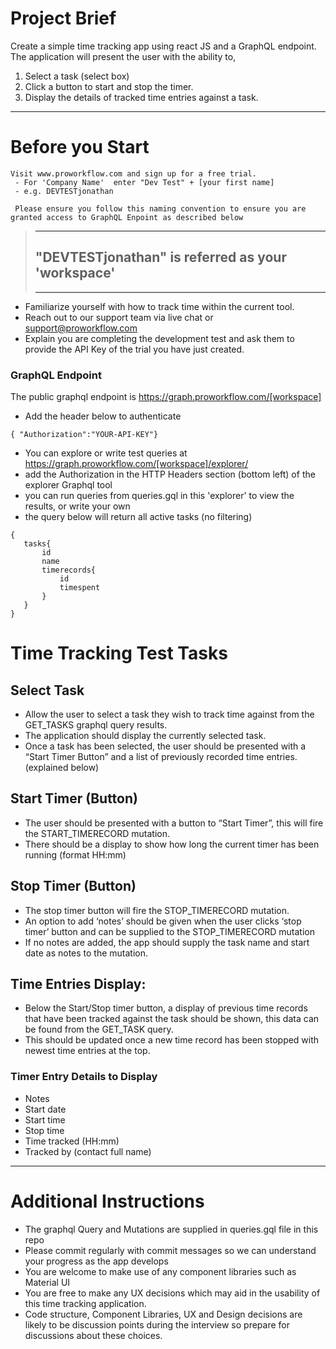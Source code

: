 # Project Brief

Create a simple time tracking app using react JS and a GraphQL endpoint. The application will present the user with the ability to,

1) Select a task (select box)
2) Click a button to start and stop the timer.
3) Display the details of tracked time entries against a task.

---
# Before you Start

    Visit www.proworkflow.com and sign up for a free trial.  
     - For 'Company Name'  enter "Dev Test" + [your first name]
     - e.g. DEVTESTjonathan
    
     Please ensure you follow this naming convention to ensure you are granted access to GraphQL Enpoint as described below
    
   
   > ---
   > ## "DEVTESTjonathan" is referred as your 'workspace' 
   > ---

- Familiarize yourself with how to track time within the current tool.
- Reach out to our support team via live chat or support@proworkflow.com
- Explain you are completing the development test and ask them to provide the API Key of the trial you have just created.

### GraphQL Endpoint
The public graphql endpoint is https://graph.proworkflow.com/[workspace]

-	Add the header below to authenticate 
```
{ "Authorization":"YOUR-API-KEY"}
``` 
-	You can explore or write test queries at https://graph.proworkflow.com/[workspace]/explorer/
-	add the Authorization in the HTTP Headers section (bottom left) of the explorer Graphql tool
- you can run queries from queries.gql in this 'explorer' to view the results, or write your own
- the query below will return all active tasks (no filtering)
 ```
{
    tasks{
        id 
        name 
        timerecords{
            id 
            timespent
        }
    }
}  
```

# Time Tracking Test Tasks

## Select Task
- Allow the user to select a task they wish to track time against from the GET_TASKS graphql query results.
- The application should display the currently selected task.
- Once a task has been selected, the user should be presented with a “Start Timer Button” and a list of previously recorded time entries. (explained below)

## Start Timer (Button)
-	The user should be presented with a button to “Start Timer”, this will fire the START_TIMERECORD mutation.  
-	There should be a display to show how long the current timer has been running (format HH:mm)

## Stop Timer (Button)
-	The stop timer button will fire the STOP_TIMERECORD mutation. 
-	An option to add ‘notes’ should be given when the user clicks ‘stop timer’ button and can be supplied to the STOP_TIMERECORD mutation
-	If no notes are added, the app should supply the task name and start date as notes to the mutation.

## Time Entries Display:
-	Below the Start/Stop timer button, a display of previous time records that have been tracked against the task should be shown, this data can be found from the GET_TASK query.
-	This should be updated once a new time record has been stopped with newest time entries at the top.

### Timer Entry Details to Display
-   Notes
-	Start date
-	Start time
-	Stop time
-	Time tracked (HH:mm)
-   Tracked by (contact full name)

---
# Additional Instructions 
- The graphql Query and Mutations are supplied in queries.gql file in this repo
- Please commit regularly with commit messages so we can understand your progress as the app develops
- You are welcome to make use of any component libraries such as Material UI
- You are free to make any UX decisions which may aid in the usability of this time tracking application. 
- Code structure, Component Libraries, UX and Design decisions are likely to be discussion points during the interview so prepare for discussions about these choices.
  

